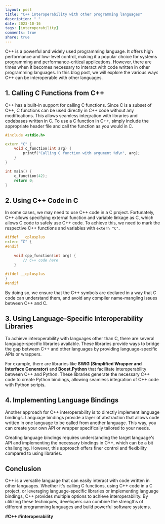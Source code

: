 ```yaml
---
layout: post
title: "C++ interoperability with other programming languages"
description: " "
date: 2023-10-16
tags: [interoperability]
comments: true
share: true
---
```


C++ is a powerful and widely used programming language. It offers high performance and low-level control, making it a popular choice for systems programming and performance-critical applications. However, there are times when it becomes necessary to interact with code written in other programming languages. In this blog post, we will explore the various ways C++ can be interoperable with other languages.

## 1. Calling C Functions from C++

C++ has a built-in support for calling C functions. Since C is a subset of C++, C functions can be used directly in C++ code without any modifications. This allows seamless integration with libraries and codebases written in C. To use a C function in C++, simply include the appropriate header file and call the function as you would in C.

```cpp
#include <stdio.h>

extern "C" {
    void c_function(int arg) {
        printf("Calling C function with argument %d\n", arg);
    }
}

int main() {
    c_function(42);
    return 0;
}
```

## 2. Using C++ Code in C

In some cases, we may need to use C++ code in a C project. Fortunately, C++ allows specifying external function and variable linkage as C, which allows C code to safely use C++ code. To achieve this, we need to mark the respective C++ functions and variables with `extern "C"`.

```cpp
#ifdef __cplusplus
extern "C" {
#endif
    
    void cpp_function(int arg) {
        // C++ code here
    }
    
#ifdef __cplusplus
}
#endif
```

By doing so, we ensure that the C++ symbols are declared in a way that C code can understand them, and avoid any compiler name-mangling issues between C++ and C.

## 3. Using Language-Specific Interoperability Libraries

To achieve interoperability with languages other than C, there are several language-specific libraries available. These libraries provide ways to bridge the gap between C++ and other languages by providing language-specific APIs or wrappers.

For example, there are libraries like **SWIG (Simplified Wrapper and Interface Generator)** and **Boost.Python** that facilitate interoperability between C++ and Python. These libraries generate the necessary C++ code to create Python bindings, allowing seamless integration of C++ code with Python scripts.

## 4. Implementing Language Bindings

Another approach for C++ interoperability is to directly implement language bindings. Language bindings provide a layer of abstraction that allows code written in one language to be called from another language. This way, you can create your own API or wrapper specifically tailored to your needs.

Creating language bindings requires understanding the target language's API and implementing the necessary bindings in C++, which can be a bit challenging. However, this approach offers finer control and flexibility compared to using libraries.

## Conclusion

C++ is a versatile language that can easily interact with code written in other languages. Whether it's calling C functions, using C++ code in a C project, or leveraging language-specific libraries or implementing language bindings, C++ provides multiple options to achieve interoperability. By utilizing these techniques, developers can combine the strengths of different programming languages and build powerful software systems.

**#C++ #interoperability**